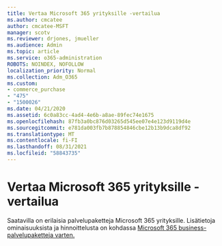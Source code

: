 ```yaml
---
title: Vertaa Microsoft 365 yrityksille -vertailua
ms.author: cmcatee
author: cmcatee-MSFT
manager: scotv
ms.reviewer: drjones, jmueller
ms.audience: Admin
ms.topic: article
ms.service: o365-administration
ROBOTS: NOINDEX, NOFOLLOW
localization_priority: Normal
ms.collection: Adm_O365
ms.custom:
- commerce_purchase
- "475"
- "1500026"
ms.date: 04/21/2020
ms.assetid: 6c0a83cc-4ad4-4e6b-a8ae-89fec74e1675
ms.openlocfilehash: 87fb3a0bc876d03265d545ee07e4e123d9119d4e
ms.sourcegitcommit: e781da003fb7b878854846cbe12b13b9dca8df92
ms.translationtype: MT
ms.contentlocale: fi-FI
ms.lasthandoff: 08/31/2021
ms.locfileid: "58843735"
---
```

# <a name="compare-microsoft-365-for-business"></a>Vertaa Microsoft 365 yrityksille -vertailua

Saatavilla on erilaisia palvelupaketteja Microsoft 365 yrityksille. Lisätietoja ominaisuuksista ja hinnoittelusta on kohdassa [Microsoft 365 business-palvelupaketteja varten.](https://www.microsoft.com/microsoft-365/business/compare-all-microsoft-365-business-products)  